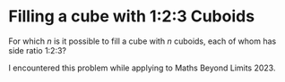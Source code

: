 # Filling a cube with 1:2:3 Cuboids

For which *n* is it possible to fill a cube with *n* cuboids, each of whom has side ratio 1:2:3?

I encountered this problem while applying to Maths Beyond Limits 2023.